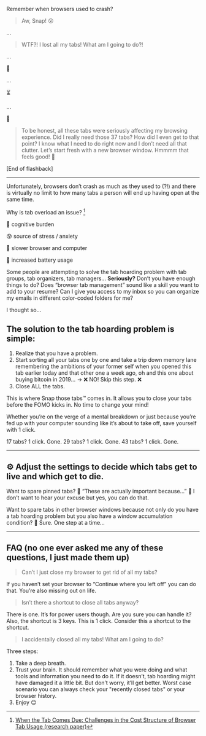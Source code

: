 Remember when browsers used to crash?

>Aw, Snap! 😵

…

>WTF?! I lost all my tabs! What am I going to do?!

…

🙇

…

⏳

…

🤔

>To be honest, all these tabs were seriously affecting my browsing experience.
Did I really need those 37 tabs? How did I even get to that point?
I know what I need to do right now and I don’t need all that clutter.
Let’s start fresh with a new browser window.
Hmmmm that feels good! 💆


[End of flashback]


___



Unfortunately, browsers don’t crash as much as they used to (?!) and there is virtually no limit to how many tabs a person will end up having open at the same time.

Why is tab overload an issue? [^1]

🤯 cognitive burden

😰 source of stress / anxiety

🐌 slower browser and computer

🔋 increased battery usage





Some people are attempting to solve the tab hoarding problem with tab groups, tab organizers, tab managers... **Seriously?** Don’t you have enough things to do? Does “browser tab management” sound like a skill you want to add to your resume? Can I give you access to my inbox so you can organize my emails in different color-coded folders for me?

I thought so…


## The solution to the tab hoarding problem is simple:
1. Realize that you have a problem.
2. Start sorting all your tabs one by one and take a trip down memory lane remembering the ambitions of your former self when you opened this tab earlier today and that other one a week ago, oh and this one about buying bitcoin in 2019... →  ❌ NO! Skip this step. ❌
3. Close ALL the tabs.

This is where Snap those tabs™️ comes in. It allows you to close your tabs before the FOMO kicks in. No time to change your mind!

Whether you’re on the verge of a mental breakdown or just because you’re fed up with your computer sounding like it’s about to take off, save yourself with 1 click.

17 tabs? 1 click. Gone.
29 tabs? 1 click. Gone.
43 tabs? 1 click. Gone.


___



## ⚙️ Adjust the settings to decide which tabs get to live and which get to die.

Want to spare pinned tabs? 📌 “These are actually important because…” 🤫 I don’t want to hear your excuse but yes, you can do that.

Want to spare tabs in other browser windows because not only do you have a tab hoarding problem but you also have a window accumulation condition? 🤷 Sure. One step at a time...

___




## FAQ (no one ever asked me any of these questions, I just made them up)

>Can’t I just close my browser to get rid of all my tabs?

If you haven’t set your browser to “Continue where you left off” you can do that. You’re also missing out on life.

>Isn’t there a shortcut to close all tabs anyway?

There is one. It’s for power users though. Are you sure you can handle it?
Also, the shortcut is 3 keys. This is 1 click. Consider this a shortcut to the shortcut.

>I accidentally closed all my tabs! What am I going to do?

Three steps:
1. Take a deep breath.
2. Trust your brain. It should remember what you were doing and what tools and information you need to do it. If it doesn’t, tab hoarding might have damaged it a little bit. But don’t worry, it’ll get better. Worst case scenario you can always check your "recently closed tabs" or your browser history.
3. Enjoy 😌



[^1]: [When the Tab Comes Due: Challenges in the Cost Structure of Browser Tab Usage (research paper)](https://dl.acm.org/doi/10.1145/3411764.3445585)
